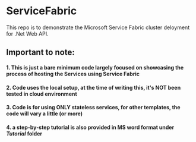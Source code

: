 # ServiceFabric
This repo is to demonstrate the Microsoft Service Fabric cluster deloyment for .Net Web API.
## Important to note:
#### 1. This is just a bare minimum code largely focused on showcasing the process of hosting the Services using Service Fabric
#### 2. Code uses the local setup, at the time of writing this, it's NOT been tested in cloud environment
#### 3. Code is for using ONLY stateless services, for other templates, the code will vary a little (or more)
#### 4. a step-by-step tutorial is also provided in MS word format under _Tutorial_ folder

